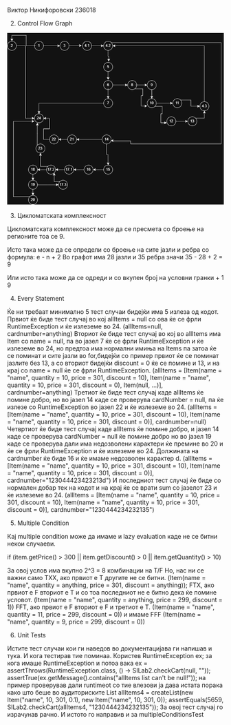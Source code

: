 Виктор Никифоровски 236018

2. Control Flow Graph

![CFG Diagram](./CFG.drawio.png)

3. Цикломатската комплексност

Цикломатската комплексност може да се пресмета со броење на регионите тоа се 9.

Исто така може да се определи со броење на сите јазли и ребра со формула: e - n + 2
Во графот има 28 јазли и 35 ребра значи 35 - 28 + 2 = 9

Или исто така може да се одреди и со вкупен број на условни гранки + 1
9

4. Every Statement

Ќе ни требаат минимално 5 тест случаи бидејќи има 5 излеза од кодот. 
Првиот ќе биде тест случај во кој allItems = null со ова ќе се фрли RuntimeException и ќе излеземе во 24. (allItems=null, cardnumber=anything)
Вториот ќе биде тест случај во кој во allItems има Item со name = null, па во јазел 7 ќе се фрли RuntimeException и ќе излеземе во 24, но предтоа има нормални имиња на Items па затоа ќе се поминат и сите јазли во for,бидејќи со пример првиот ќе се поминат јазлите без 13, а со вториот бидејќи discount = 0 ќе се помине и 13, и на крај со name = null ќе се фрли RuntimeException. (allItems = [Item(name = "name", quantity = 10, price = 301, discount = 10), Item(name = "name", quantity = 10, price = 301, discount = 0), Item(null, ...)], cardnumber=anything)
Третиот ќе биде тест случај каде allItems ќе помине добро, но во јазел 14 каде се проверува cardNumber = null, па ќе излезе со RuntimeException во јазел 22 и ќе излеземе во 24. (allItems = [Item(name = "name", quantity = 10, price = 301, discount = 10), Item(name = "name", quantity = 10, price = 301, discount = 0)], cardnumber=null)
Четвртиот ќе биде тест случај каде allItems ќе помине добро, и јазел 14 каде се проверува cardNumber = null ќе помине добро но во јазел 19 каде се проверува дали има недозволени карактери ќе премине во 20 и ќе се фрли RuntimeException и ќе излеземе во 24. Должината на cardnumber ќе биде 16 и ќе имаме недозволен карактер d. (allItems = [Item(name = "name", quantity = 10, price = 301, discount = 10), Item(name = "name", quantity = 10, price = 301, discount = 0)], cardnumber="123044423423213d")
И последниот тест случај ќе биде со нормален добар тек на кодот и на крај ќе се врати sum со јазелот 23 и ќе излеземе во 24. (allItems = [Item(name = "name", quantity = 10, price = 301, discount = 10), Item(name = "name", quantity = 10, price = 301, discount = 0)], cardnumber="1230444234232135")

5. Multiple Condition

Кај multiple condition може да имаме и lazy evaluation каде не се битни некои случаеви.

if (item.getPrice() > 300 || item.getDiscount() > 0 || item.getQuantity() > 10)

За овој услов има вкупно 2^3 = 8 комбинации на T/F
Но, нас ни се важни само TXX, ако првиот е T другите не се битни. (Item(name = "name", quantity = anything, price = 301, discount = anything));
FTX, ако првиот е F вториот е T и со тоа последниот не е битно дека ќе помине условот. (Item(name = "name", quantity = anything, price = 299, discount = 1))
FFT, ако првиот е F вториот е F и третиот е T. (Item(name = "name", quantity = 11, price = 299, discount = 0))
и имаме FFF (Item(name = "name", quantity = 9, price = 299, discount = 0))

6. Unit Tests
   
Истите тест случаи кои ги наведов во документацијава ги напишав и тука. И кога тестирав тие поминаа. Користев RuntimeException ex; за кога имаше RuntimeException и потоа вака
ex = assertThrows(RuntimeException.class, () -> SILab2.checkCart(null, ""));
assertTrue(ex.getMessage().contains("allItems list can't be null!"));
на пример проверував дали runtimeot со тие влезови ја дава истата порака како што беше во аудиториските
List<Item> allItems4 = createList(new Item("name", 10,  301,  0.1), new Item("name", 10, 301, 0));
assertEquals(5659, SILab2.checkCart(allItems4, "1230444234232135"));
За овој тест случај го израчунав рачно. И истото го направив и за multipleConditionsTest

